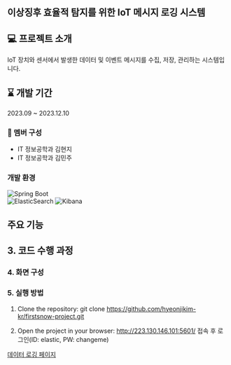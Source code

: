 ## 이상징후 효율적 탐지를 위한 IoT 메시지 로깅 시스템  

  
## 💻 프로젝트 소개
IoT 장치와 센서에서 발생한 데이터 및 이벤트 메시지를 수집, 저장, 관리하는 시스템입니다.
<br>

## ⌛️ 개발 기간
2023.09 ~ 2023.12.10 

### 👭 멤버 구성
- IT 정보공학과 김현지
- IT 정보공학과 김민주  

### 개발 환경
![Spring Boot](https://img.shields.io/badge/springboot-%6DB33F.svg?style=for-the-badge&logo=springboot&logoColor=white)  
![ElasticSearch](https://img.shields.io/badge/-ElasticSearch-005571?style=for-the-badge&logo=elasticsearch)
![Kibana](https://img.shields.io/badge/-Kibana-005571?style=for-the-badge&logo=kibana)


##  주요 기능



## 3. 코드 수행 과정


### 4. 화면 구성



### 5. 실행 방법
1. Clone the repository:
git clone https://github.com/hyeonjikim-kr/firstsnow-project.git

2. Open the project in your browser:
http://223.130.146.101:5601/ 접속 후 로그인(ID: elastic, PW: changeme)


[데이터 로깅 페이지]()
